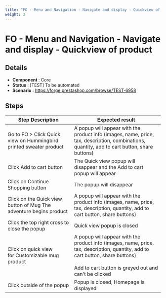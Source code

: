 ```yaml
---
title: "FO - Menu and Navigation - Navigate and display - Quickview of product"
weight: 3
---
```


# FO - Menu and Navigation - Navigate and display - Quickview of product
## Details
* **Component** : Core
* **Status** : [TEST] To be automated
* **Scenario** : https://forge.prestashop.com/browse/TEST-6958

## Steps
| Step Description | Expected result |
| ----- | ----- |
| Go to FO > Click Quick view on Hummingbird printed sweater product | A popup will appear with the product info (images, name, price, tax, description, combinations, quantity, add to cart button, share buttons) |
| Click Add to cart button | The Quick view popup will disappear and the Add to cart popup will appear |
| Click on Continue Shopping button | The popup will disappear |
| Click on the Quick view button of Mug The adventure begins product | A popup will appear with the product info (images, name, price, tax, description, quantity, add to cart button, share buttons) |
| Click the top right cross to close the popup | Quick view popup is closed |
| Click on quick view for Customizable mug product | A popup will appear with the product info (images, name, price, tax, description, quantity, add to cart button, share buttons)<br><br>Add to cart button is greyed out and can't be clicked |
| Click outside of the popup | Popup is closed, Homepage is displayed |
